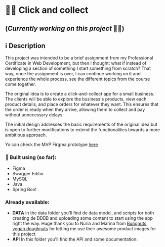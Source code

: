 # :doughnut::calling: Click and collect

## (*Currently working on this project* 🔧🔨)

## :information_source: Description
This project was intended to be a brief assignment from my Professional Certificate in Web Development, but then I thought: what if instead of developing a section of something I start something from scratch? That way, once the assignment is over, I can continue working on it and experience the whole process, see the different topics from the course come together.


The original idea is to create a click-and-collect app for a small business. The clients will be able to explore the business's products, view each product details, and place orders for whatever they want. This ensures that the order is ready when they arrive, allowing them to collect and pay without unnecessary delays.


The initial design addresses the basic requirements of the original idea but is open to further modifications to extend the functionalities towards a more ambitious approach.

Yo can check the MVP Firgma prototype [here](https://www.figma.com/file/MNN6AUVT0xuEMxL3a54md4/PMV-Click-and-collect---Pr%C3%A0ctiques-2023?type=design&node-id=0-1&mode=design&t=98QI9AV3a9JngR1L-0)

### :dart: Built using (so far):
- Figma
- Swagger Editor
- MySQL
- Java
- Spring Boot

### Already available:

- **DATA** In the data folder you'll find de data model, and scripts for both creating de DDBB and uploading some content to start using the app right the way. Huge thank you to Núria and Marina from [Bungnuts, vegan doughnuts](https://bungnuts.com/) for letting me use their awesome product images for this project.
- **API** In this folder you'll find the API and some documentation.


